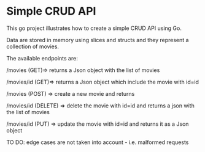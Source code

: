 # Simple CRUD API 

This go project illustrates how to create a simple CRUD API using Go.

Data are stored in memory using slices and structs and they represent a collection of movies. 

The available endpoints are:

/movies (GET)=> returns a Json object with the list of movies 

/movies/id (GET)=> returns a Json object which include the movie with id=id

/movies (POST) => create a new movie and returns 

/movies/id (DELETE) => delete the movie with id=id and returns a json with the list of movies

/movies/id (PUT) => update the movie with id=id and returns it as a Json object

TO DO: edge cases are not taken into account - i.e. malformed requests



